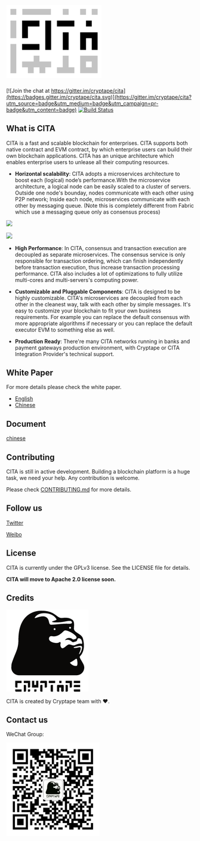 # <img src="https://github.com/cryptape/assets/blob/master/CITA-logo.png?raw=true" width="256">

[![Join the chat at https://gitter.im/cryptape/cita](https://badges.gitter.im/cryptape/cita.svg)](https://gitter.im/cryptape/cita?utm_source=badge&utm_medium=badge&utm_campaign=pr-badge&utm_content=badge) [![Build Status](https://travis-ci.org/cryptape/cita.svg?branch=master)](https://travis-ci.org/cryptape/cita)

## What is CITA

CITA is a fast and scalable blockchain for enterprises. CITA supports both native contract and EVM contract, by which enterprise users can build their own blockchain applications. CITA has an unique architecture which enables enterprise users to unlease all their computing resources.

- **Horizontal scalability**: CITA adopts a microservices architecture to boost each (logical) node’s performance.With the microservice architecture, a logical node can be easily scaled to a cluster of servers. Outside one node's bounday, nodes communicate with each other using P2P network; Inside each node, microservices communicate with each other by messaging queue. (Note this is completely different from Fabric which use a messaging queue only as consensus process)

![](https://github.com/cryptape/cita-whitepaper/blob/master/en/cita-network.png?raw=true)

![](https://github.com/cryptape/cita-whitepaper/blob/master/en/cita-parallel.png?raw=true)

- **High Performance**: In CITA, consensus and transaction execution are decoupled as separate microservices. The consensus service is only responsible for transaction ordering, which can finish independently before transaction execution, thus increase transaction processing performance. CITA also includes a lot of optimizations to fully utilize multi-cores and multi-servers's computing power.

- **Customizable and Pluggable Components**: CITA is designed to be highly customizable. CITA's microservices are decoupled from each other in the cleanest way, talk with each other by simple messages. It's easy to customize your blockchain to fit your own business requirements. For example you can replace the default consensus with more appropriate algorithms if necessary or you can replace the default executor EVM to something else as well.

- **Production Ready**: There're many CITA networks running in banks and payment gateways production environment, with Cryptape or CITA Integration Provider's technical support.

## White Paper

For more details please check the white paper.

- [English](https://github.com/cryptape/cita-whitepaper/blob/master/en/technical-whitepaper.md)
- [Chinese](https://github.com/cryptape/cita-whitepaper/blob/master/zh/technical-whitepaper.md)

## Document

[chinese](https://cryptape.github.io/cita)

## Contributing

CITA is still in active development. Building a blockchain platform is a huge task, we need your help. Any contribution is welcome.

Please check [CONTRIBUTING.md](CONTRIBUTING.md) for more details.

## Follow us

[Twitter](https://twitter.com/Cryptape)

[Weibo](http://weibo.com/u/6307204864)

## License

CITA is currently under the GPLv3 license. See the LICENSE file for details.

**CITA will move to Apache 2.0 license soon.**

## Credits

<img src="https://github.com/cryptape/assets/blob/master/cryptape-thinking-ape.png?raw=true">

CITA is created by Cryptape team with :heart:.

## Contact us

WeChat Group:

<img src="https://github.com/cryptape/assets/blob/master/cryptape-wechat.jpeg?raw=true" width="250">
